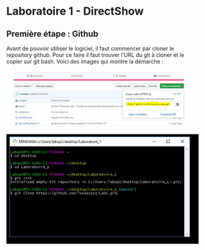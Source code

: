 # Laboratoire 1 - DirectShow

## Première étape : Github

Avant de pouvoir utiliser le logiciel, il faut commencer par cloner le repository github. Pour ce faire il faut trouver l'URL du git à cloner et le copier sur git bash. Voici des images qui montre la démarche : 


![Screenshot #1](https://github.com/lucazzzzz/Lab1/blob/master/Images/Screenshot1.JPG)

![Screenshot #2](https://github.com/lucazzzzz/Lab1/blob/master/Images/Screenshot2.JPG)
